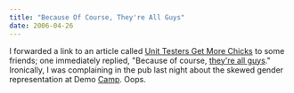 ```yaml
---
title: "Because Of Course, They're All Guys"
date: 2006-04-26
---
```

I forwarded a link to an article called <a href="http://grayproductions.net/ruby/first_steps.html">Unit Testers Get More Chicks</a> to some friends; one immediately replied, "Because of course, <a href="http://www.ddj.com/dept/architect/184415216">they're all guys</a>."  Ironically, I was complaining in the pub last night about the skewed gender representation at Demo <a href="http://farm.tucows.com/blog/_archives/2006/4/26/1913333.html">Camp</a>. Oops.
